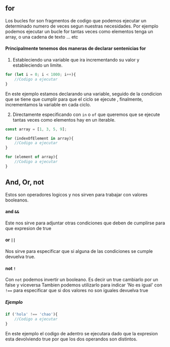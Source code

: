 ## for
Los bucles for son fragmentos de codigo que podemos ejecutar un determinado numero de veces segun nuestras necesidades. Por ejemplo podemos ejecutar un bucle for tantas veces como elementos tenga un array, o una cadena de texto ... etc

#### Principalmente tenemos dos maneras de declarar sentenicias for

1. Estableciendo una variable que ira incrementando su valor y estableciendo un limite.
```js
for (let i = 0; i < 1000; i++){
	//Codigo a ejecutar
}
```
En este ejemplo estamos declarando una variable, seguido de la condicion que se tiene que cumplir para que el ciclo se ejecute , finalmente, incrementamos la variable en cada ciclo.

2. Directamente especificando con `in`  o `of` que queremos que se ejecute tantas veces como elementos hay en un iterable.


```js
const array = [1, 3, 5, 9];

for (indexOfElement in array){
	//Codigo a ejecutar
}

for (element of array){
	//Codigo a ejecutar
}
```

## And,  Or, not

Estos son operadores logicos y nos sirven para trabajar con valores booleanos.

#### and `&&`
Este nos sirve para adjuntar otras condiciones que deben de cumplirse para que expresion de true

#### or `||`
Nos sirve para especificar que si alguna de las condiciones se cumple devuelva true.

#### not `!`
Con `not` podemos invertir un booleano. Es decir un true cambiarlo por un false y viceversa
Tambien podemos utilizarlo para indicar 'No es igual' con `!==` para especificar que si dos valores no son iguales devuelva true

##### Ejemplo
```js
if ('hola' !== 'chao'){
	//Codigo a ejecutar
}
```
En este ejemplo el codigo de adentro se ejecutara dado que la expresion esta devolviendo true por que los dos operandos son distintos.